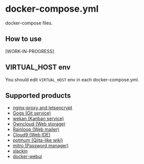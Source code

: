 docker-compose.yml
==================

docker-compose files.

## How to use

\[WORK-IN-PROGRESS\]

## VIRTUAL\_HOST env

You should edit ``VIRTUAL_HOST`` env in each docker-compose.yml.

## Supported products

- [nginx-proxy and letsencrypt](./proxy)
- [Gogs (Git service)](./gogs)
- [wekan (Kanban service)](./wekan)
- [Owncloud (Web storage)](./owncloud)
- [Rainloop (Web mailer)](./rainloop)
- [Cloud9 (Web IDE)](./cloud9)
- [potmum (Qiita-like wiki)][potmum]
- [mitro (Password manager)][mitro]
- [slackin](./slackin)
- [docker-webui](./docker-webui)

[potmum]: https://github.com/3846masa/docker-compose.yml/tree/master
[mitro]: https://github.com/3846masa/mitro/tree/docker-compose
